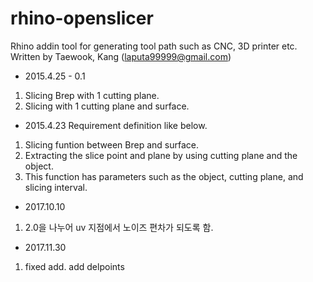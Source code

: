 # rhino-openslicer
Rhino addin tool for generating tool path such as CNC, 3D printer etc. 
Written by Taewook, Kang (laputa99999@gmail.com)

* 2015.4.25 - 0.1
1. Slicing Brep with 1 cutting plane.
2. Slicing with 1 cutting plane and surface.

* 2015.4.23
Requirement definition like below.
1. Slicing funtion between Brep and surface.
2. Extracting the slice point and plane by using cutting plane and the object.
3. This function has parameters such as the object, cutting plane, and slicing interval. 

* 2017.10.10
1. 2.0을 나누어 uv 지점에서 노이즈 편차가 되도록 함.

* 2017.11.30
1. fixed add. add delpoints



